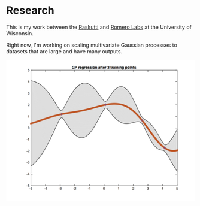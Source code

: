 # Research

This is my work between the [Raskutti](http://pages.cs.wisc.edu/~raskutti/) and [Romero Labs](http://www.romerolab.org) at the University of Wisconsin.

Right now, I'm working on scaling multivariate Gaussian processes to datasets that are large and have many outputs.

![GP](GP.png)
